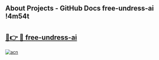 ## About Projects - GitHub Docs free-undress-ai !4m54t

# <h2><a href="https://andorid.site?title=free-undress-ai&ref=19M">🔗👉 🔴 free-undress-ai</a></h2>

[![acn](https://github.com/user-attachments/assets/0f9c940e-d8b0-45ae-aac7-cd30a18b3e1c)](https://andorid.site?title=free-undress-ai&ref=19M)
